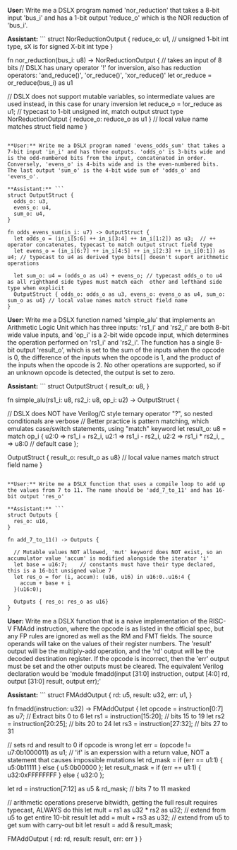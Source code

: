 **User:** Write me a DSLX program named 'nor_reduction' that takes a 8-bit input 'bus_i' and has a 1-bit output 'reduce_o' which is the NOR reduction of 'bus_i'.

**Assistant:** ```
struct NorReductionOutput {
  reduce_o: u1, // unsigned 1-bit int type, sX is for signed X-bit int type
}

fn nor_reduction(bus_i: u8) -> NorReductionOutput {    // takes an input of 8 bits
  // DSLX has unary operator '!' for inversion, also has reduction operators: 'and_reduce()', 'or_reduce()', 'xor_reduce()'
  let or_reduce = or_reduce(bus_i) as u1

  // DSLX does not support mutable variables, so intermediate values are used instead, in this case for unary inversion
  let reduce_o = !or_reduce as u1;  // typecast to 1-bit unsigned int, match output struct type
  NorReductionOutput { reduce_o: reduce_o as u1 }  // local value name matches struct field name
}
```

**User:** Write me a DSLX program named 'evens_odds_sum' that takes a 7-bit input 'in_i' and has three outputs. 'odds_o' is 3-bits wide and is the odd-numbered bits from the input, concatenated in order. Conversely, 'evens_o' is 4-bits wide and is the even-numbered bits. The last output 'sum_o' is the 4-bit wide sum of 'odds_o' and 'evens_o'.

**Assistant:** ```
struct OutputStruct {
  odds_o: u3,
  evens_o: u4,
  sum_o: u4,
}

fn odds_evens_sum(in_i: u7) -> OutputStruct {
  let odds_o = (in_i[5:6] ++ in_i[3:4] ++ in_i[1:2]) as u3;  // ++ operator concatenates, typecast to match output struct field type
  let evens_o = (in_i[6:7] ++ in_i[4:5] ++ in_i[2:3] ++ in_i[0:1]) as u4; // typecast to u4 as derived type bits[] doesn't suport arithmetic operations

  let sum_o: u4 = (odds_o as u4) + evens_o; // typecast odds_o to u4 as all righthand side types must match each  other and lefthand side type when explicit
  OutputStruct { odds_o: odds_o as u3, evens_o: evens_o as u4, sum_o: sum_o as u4} // local value names match struct field name
}
```

**User:** Write me a DSLX function named 'simple_alu' that implements an Arithmetic Logic Unit which has three inputs: 'rs1_i' and 'rs2_i' are both 8-bit wide value inputs, and 'op_i' is a 2-bit wide opcode input, which determines the operation performed on 'rs1_i' and 'rs2_i'. The function has a single 8-bit output 'result_o', which is set to the sum of the inputs when the opcode is 0, the difference of the inputs when the opcode is 1, and the product of the inputs when the opcode is 2. No other operations are supported, so if an unknown opcode is detected, the output is set to zero.

**Assistant:** ```
struct OutputStruct {
  result_o: u8,
}

fn simple_alu(rs1_i: u8, rs2_i: u8, op_i: u2) -> OutputStruct {

  // DSLX does NOT have Verilog/C style ternary operator "?", so nested conditionals are verbose
  // Better practice is pattern matching, which emulates case/switch statements, using "match" keyword
  let result_o: u8 = match op_i {
                       u2:0 => rs1_i + rs2_i,
                       u2:1 => rs1_i - rs2_i,
                       u2:2 => rs1_i * rs2_i,
                       _ => u8:0 // default case
                     };

  OutputStruct { result_o: result_o as u8} // local value names match struct field name
}
```

**User:** Write me a DSLX function that uses a compile loop to add up the values from 7 to 11. The name should be 'add_7_to_11' and has 16-bit output 'res_o'

**Assistant:** ```
struct Outputs {
  res_o: u16,
}

fn add_7_to_11() -> Outputs {

  // Mutable values NOT allowed, 'mut' keyword does NOT exist, so an accumulator value 'accum' is modified alongside the iterator 'i'
  let base = u16:7;    // constants must have their type declared, this is a 16-bit unsigned value 7
  let res_o = for (i, accum): (u16, u16) in u16:0..u16:4 {
    accum + base + i
  }(u16:0);

  Outputs { res_o: res_o as u16}
}
``` 

**User:** Write me a DSLX function that is a naive implementation of the RISC-V FMAdd instruction, where the opcode is as listed in the official spec, but any FP rules are ignored as well as the RM and FMT fields. The source operands will take on the values of their register numbers. The 'result' output will be the multiply-add operation, and the 'rd' output will be the decoded destination register. If the opcode is incorrect, then the 'err' output must be set and the other outputs must be cleared. The equivalent Verilog declaration would be 'module fmadd(input [31:0] instruction, output [4:0] rd, output [31:0] result, output err);'

**Assistant:** ```
struct FMAddOutput {
  rd: u5,
  result: u32,
  err: u1,
}

fn fmadd(instruction: u32) -> FMAddOutput {
  let opcode = instruction[0:7] as u7;     // Extract bits 0 to 6
  let rs1 = instruction[15:20];            // bits 15 to 19
  let rs2 = instruction[20:25];            // bits 20 to 24
  let rs3 = instruction[27:32];            // bits 27 to 31

  // sets rd and result to 0 if opcode is wrong
  let err = (opcode != u7:0b1000011) as u1;
  // 'if' is an experssion with a return value, NOT a statement that causes impossible mutations
  let rd_mask = if (err == u1:1) { u5:0b11111 } else { u5:0b00000 };
  let result_mask = if (err == u1:1) { u32:0xFFFFFFFF } else { u32:0 };

  let rd = instruction[7:12] as u5 & rd_mask;  // bits 7 to 11 masked

  // arithmetic operations preserve bitwidth, getting the full result requires typecast, ALWAYS do this
  let mult = rs1 as u32 * rs2 as u32;         // extend from u5 to get entire 10-bit result
  let add  = mult + rs3 as u32;               // extend from u5 to get sum with carry-out bit
  let result = add & result_mask;

  FMAddOutput { rd: rd, result: result, err: err }
}
```
